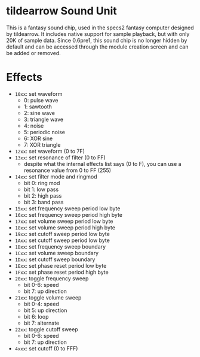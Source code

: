 # tildearrow Sound Unit
This is a fantasy sound chip, used in the specs2 fantasy computer designed by tildearrow. It includes native support for sample playback, but with only 20K of sample data. Since 0.6pre1, this sound chip is no longer hidden by default and can be accessed through the module creation screen and can be added or removed.
# Effects
- `10xx`: set waveform
  - 0: pulse wave
  - 1: sawtooth
  - 2: sine wave
  - 3: triangle wave
  - 4: noise
  - 5: periodic noise
  - 6: XOR sine
  - 7: XOR triangle
- `12xx`: set waveform (0 to 7F)
- `13xx`: set resonance of filter (0 to FF)
  - despite what the internal effects list says (0 to F), you can use a resonance value from 0 to FF (255)
- `14xx`: set filter mode and ringmod
  - bit 0: ring mod
  - bit 1: low pass
  - bit 2: high pass
  - bit 3: band pass
- `15xx`: set frequency sweep period low byte
- `16xx`: set frequency sweep period high byte
- `17xx`: set volume sweep period low byte
- `18xx`: set volume sweep period high byte
- `19xx`: set cutoff sweep period low byte
- `1Axx`: set cutoff sweep period low byte
- `1Bxx`: set frequency sweep boundary
- `1Cxx`: set volume sweep boundary
- `1Dxx`: set cutoff sweep boundary
- `1Exx`: set phase reset period low byte
- `1Fxx`: set phase reset period high byte
- `20xx`: toggle frequency sweep
  - bit 0-6: speed
  - bit 7: up direction
- `21xx`: toggle volume sweep
  - bit 0-4: speed
  - bit 5: up direction
  - bit 6: loop
  - bit 7: alternate
- `22xx`: toggle cutoff sweep
  - bit 0-6: speed
  - bit 7: up direction
- `4xxx`: set cutoff (0 to FFF)
